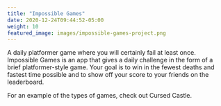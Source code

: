 ```yaml
---
title: "Impossible Games"
date: 2020-12-24T09:44:52-05:00
weight: 10
featured_image: images/impossible-games-project.png
---
```


A daily platformer game where you will certainly fail at least once. Impossible Games is an app that gives a daily challenge in the form of a brief platformer-style game. Your goal is to win in the fewest deaths and fastest time possible and to show off your score to your friends on the leaderboard.

For an example of the types of games, check out Cursed Castle.
